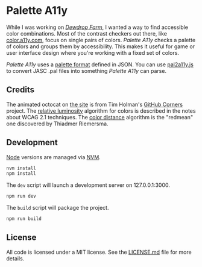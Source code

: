 # Palette A11y #

While I was working on _[Dewdrop Farm][]_, I wanted a way to find accessible
color combinations. Most of the contrast checkers out there, like
[color.a11y.com][], focus on single pairs of colors. _Palette A11y_ checks a
palette of colors and groups them by accessibility. This makes it useful for
game or user interface design where you're working with a fixed set of colors.

_Palette A11y_ uses a [palette format][] defined in JSON. You can use
[pal2a11y.js][] to convert JASC .pal files into something _Palette A11y_ can
parse.

## Credits ##

The animated octocat on [the site][] is from Tim Holman's [GitHub Corners][]
project. The [relative luminosity][] algorithm for colors is described in the
notes about WCAG 2.1 techniques. The [color distance][] algorithm is the
"redmean" one discovered by Thiadmer Riemersma.

## Development ##

[Node][] versions are managed via [NVM][].

```bash
nvm install
npm install
```

The `dev` script will launch a development server on 127.0.0.1:3000.

```bash
npm run dev
```

The `build` script will package the project.

```bash
npm run build
```

## License ##

All code is licensed under a MIT license. See the [LICENSE.md][] file for more
details.


[Dewdrop Farm]: https://js13kgames.com/entries/dewdrop-farm "Frank Mitchell (js13kGames): Dewdrop Farm"
[color.a11y.com]: https://color.a11y.com/ContrastPair/ "Bureau of Internet Accessibility: Color-pair Contrast Testing"
[palette format]: https://github.com/onefrankguy/palette-a11y/blob/main/palettes/README.md "Frank Mitchell (GitHub): Palette format for Palette A11y"
[pal2a11y.js]: https://github.com/onefrankguy/palette-a11y/blob/main/palettes/pal2a11y.js "Frank Mitchell (GitHub): pal2a11y.js"
[the site]: https://onefrankguy.github.io/palette-a11y/ "Frank Mitchell (GitHub): Palette A11y"
[GitHub Corners]: https://tholman.com/github-corners/ "Tim Holman: GitHub Corners"
[relative luminosity]: https://www.w3.org/WAI/WCAG21/Techniques/general/G17 "Various (W3C): Web Content Accessibility Guidelines 2.1 - Techniques"
[color distance]: https://www.compuphase.com/cmetric.htm "Thiadmer Riemersma (CompuPhase): Colour metric"
[Node]: https://nodejs.org/ "Various (Node.js Foundation): Node.js is a JavaScript runtime built on Chrome's V8 JavaScript engine"
[NVM]: https://github.com/nvm-sh/nvm "Various (GitHub): Node Version Manager"
[LICENSE.md]: https://github.com/onefrankguy/palette-a11y/blob/main/LICENSE.md "Frank Mitchell (GitHub): MIT license for Palette A11y"
